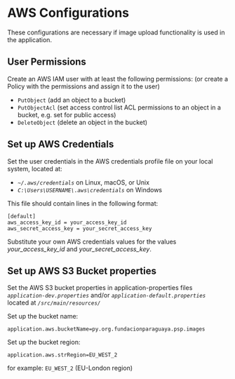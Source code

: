 # AWS Configurations

These configurations are necessary if image upload functionality is used in the application.  

## User Permissions

Create an AWS IAM user with at least the following permissions: 
(or create a Policy with the permissions and assign it to the user)

* `PutObject` (add an object to a bucket)
* `PutObjectAcl` (set access control list ACL permissions to an object in a bucket, e.g. set for public access)
* `DeleteObject` (delete an object in the bucket)

## Set up AWS Credentials

Set the user credentials in the AWS credentials profile file on your local system, located at:

* _`~/.aws/credentials`_ on Linux, macOS, or Unix
* _`C:\Users\USERNAME\.aws\credentials`_ on Windows

This file should contain lines in the following format:

```
[default]
aws_access_key_id = your_access_key_id
aws_secret_access_key = your_secret_access_key
```

Substitute your own AWS credentials values for the values _your_access_key_id_ and _your_secret_access_key_.


## Set up AWS S3 Bucket properties

Set the AWS S3 bucket properties in application-properties files _`application-dev.properties`_ and/or _`application-default.properties`_ located at _`/src/main/resources/`_

Set up the bucket name:
```
application.aws.bucketName=py.org.fundacionparaguaya.psp.images
```

Set up the bucket region:  
```
application.aws.strRegion=EU_WEST_2
```
for example: `EU_WEST_2` (EU-London region)

